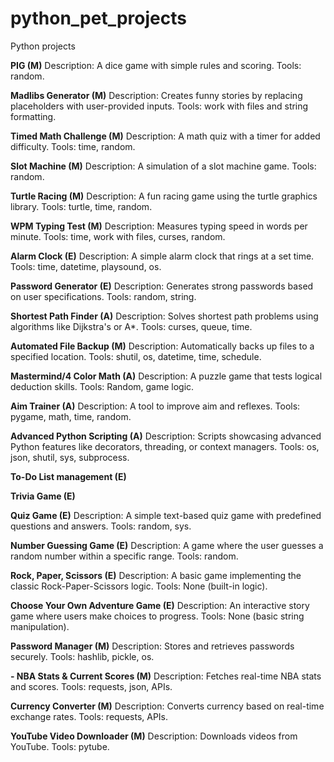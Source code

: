 # python_pet_projects
 Python projects

**PIG (M)**
Description: A dice game with simple rules and scoring.
Tools: random.

**Madlibs Generator (M)**
Description: Creates funny stories by replacing placeholders with user-provided inputs.
Tools: work with files and string formatting.

**Timed Math Challenge (M)**
Description: A math quiz with a timer for added difficulty.
Tools: time, random.

**Slot Machine (M)**
Description: A simulation of a slot machine game.
Tools: random.

**Turtle Racing (M)**
Description: A fun racing game using the turtle graphics library.
Tools: turtle, time, random.

**WPM Typing Test (M)**
Description: Measures typing speed in words per minute.
Tools: time, work with files, curses, random.

**Alarm Clock (E)**
Description: A simple alarm clock that rings at a set time.
Tools: time, datetime, playsound, os.

**Password Generator (E)**
Description: Generates strong passwords based on user specifications.
Tools: random, string.

**Shortest Path Finder (A)**
Description: Solves shortest path problems using algorithms like Dijkstra's or A*.
Tools: curses, queue, time.

**Automated File Backup (M)**
Description: Automatically backs up files to a specified location.
Tools: shutil, os, datetime, time, schedule.

**Mastermind/4 Color Math (A)**
Description: A puzzle game that tests logical deduction skills.
Tools: Random, game logic.

**Aim Trainer (A)**
Description: A tool to improve aim and reflexes.
Tools: pygame, math, time, random.

**Advanced Python Scripting (A)**
Description: Scripts showcasing advanced Python features like decorators, threading, or context managers.
Tools: os, json, shutil, sys, subprocess.

**To-Do List management (E)**


**Trivia Game (E)**



**Quiz Game (E)**
Description: A simple text-based quiz game with predefined questions and answers.
Tools: random, sys.

**Number Guessing Game (E)**
Description: A game where the user guesses a random number within a specific range.
Tools: random.

**Rock, Paper, Scissors (E)**
Description: A basic game implementing the classic Rock-Paper-Scissors logic.
Tools: None (built-in logic).

**Choose Your Own Adventure Game (E)**
Description: An interactive story game where users make choices to progress.
Tools: None (basic string manipulation).

**Password Manager (M)**
Description: Stores and retrieves passwords securely.
Tools: hashlib, pickle, os.

**- NBA Stats & Current Scores (M)**
Description: Fetches real-time NBA stats and scores.
Tools: requests, json, APIs.

**Currency Converter (M)**
Description: Converts currency based on real-time exchange rates.
Tools: requests, APIs.

**YouTube Video Downloader (M)**
Description: Downloads videos from YouTube.
Tools: pytube.